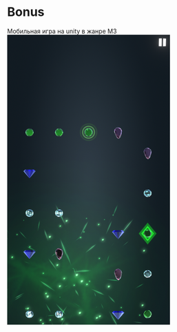 # Bonus
 Мобильная игра на unity в жанре M3
 ![Скриншот](https://raw.githubusercontent.com/k0dep/Bonus/master/Img/Screen.png)